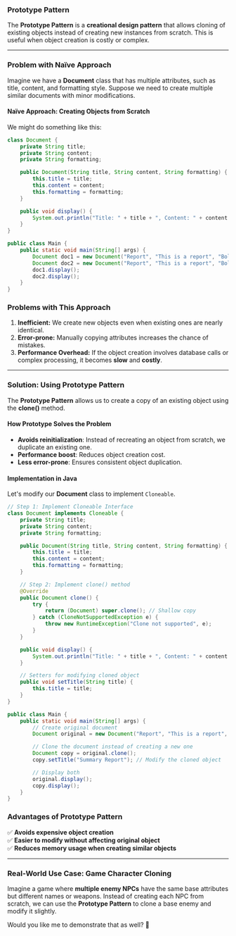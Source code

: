 ### **Prototype Pattern**

The **Prototype Pattern** is a **creational design pattern** that allows cloning of existing objects instead of creating new instances from scratch. This is useful when object creation is costly or complex.

---

### **Problem with Naïve Approach**
Imagine we have a **Document** class that has multiple attributes, such as title, content, and formatting style. Suppose we need to create multiple similar documents with minor modifications.

#### **Naïve Approach: Creating Objects from Scratch**
We might do something like this:

```java
class Document {
    private String title;
    private String content;
    private String formatting;

    public Document(String title, String content, String formatting) {
        this.title = title;
        this.content = content;
        this.formatting = formatting;
    }

    public void display() {
        System.out.println("Title: " + title + ", Content: " + content + ", Formatting: " + formatting);
    }
}

public class Main {
    public static void main(String[] args) {
        Document doc1 = new Document("Report", "This is a report", "Bold");
        Document doc2 = new Document("Report", "This is a report", "Bold"); // Duplicate effort
        doc1.display();
        doc2.display();
    }
}
```

### **Problems with This Approach**
1. **Inefficient:** We create new objects even when existing ones are nearly identical.
2. **Error-prone:** Manually copying attributes increases the chance of mistakes.
3. **Performance Overhead:** If the object creation involves database calls or complex processing, it becomes **slow** and **costly**.

---

### **Solution: Using Prototype Pattern**
The **Prototype Pattern** allows us to create a copy of an existing object using the **clone()** method.

#### **How Prototype Solves the Problem**
- **Avoids reinitialization**: Instead of recreating an object from scratch, we duplicate an existing one.
- **Performance boost**: Reduces object creation cost.
- **Less error-prone**: Ensures consistent object duplication.

#### **Implementation in Java**
Let's modify our **Document** class to implement `Cloneable`.

```java
// Step 1: Implement Cloneable Interface
class Document implements Cloneable {
    private String title;
    private String content;
    private String formatting;

    public Document(String title, String content, String formatting) {
        this.title = title;
        this.content = content;
        this.formatting = formatting;
    }

    // Step 2: Implement clone() method
    @Override
    public Document clone() {
        try {
            return (Document) super.clone(); // Shallow copy
        } catch (CloneNotSupportedException e) {
            throw new RuntimeException("Clone not supported", e);
        }
    }

    public void display() {
        System.out.println("Title: " + title + ", Content: " + content + ", Formatting: " + formatting);
    }

    // Setters for modifying cloned object
    public void setTitle(String title) {
        this.title = title;
    }
}

public class Main {
    public static void main(String[] args) {
        // Create original document
        Document original = new Document("Report", "This is a report", "Bold");

        // Clone the document instead of creating a new one
        Document copy = original.clone();
        copy.setTitle("Summary Report"); // Modify the cloned object

        // Display both
        original.display();
        copy.display();
    }
}
```

### **Advantages of Prototype Pattern**
✅ **Avoids expensive object creation**  
✅ **Easier to modify without affecting original object**  
✅ **Reduces memory usage when creating similar objects**

---

### **Real-World Use Case: Game Character Cloning**
Imagine a game where **multiple enemy NPCs** have the same base attributes but different names or weapons. Instead of creating each NPC from scratch, we can use the **Prototype Pattern** to clone a base enemy and modify it slightly.

Would you like me to demonstrate that as well? 🚀